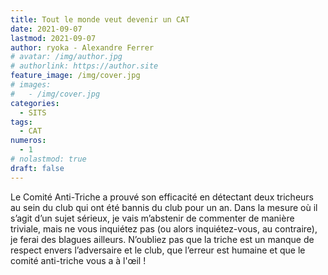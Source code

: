 ```yaml
---
title: Tout le monde veut devenir un CAT
date: 2021-09-07
lastmod: 2021-09-07
author: ryoka - Alexandre Ferrer
# avatar: /img/author.jpg
# authorlink: https://author.site
feature_image: /img/cover.jpg
# images:
#   - /img/cover.jpg
categories:
  - SITS
tags:
  - CAT
numeros: 
  - 1
# nolastmod: true
draft: false
---
```


Le Comité Anti-Triche a prouvé son efficacité en détectant deux tricheurs au sein du club qui ont été bannis du club pour un an. Dans la mesure où il s’agit d’un sujet sérieux, je vais m’abstenir de commenter de manière triviale, mais ne vous inquiétez pas (ou alors inquiétez-vous, au contraire), je ferai des blagues ailleurs. N’oubliez pas que la triche est un manque de respect envers l’adversaire et le club, que l’erreur est humaine et que le comité anti-triche vous a à l'œil ! 


